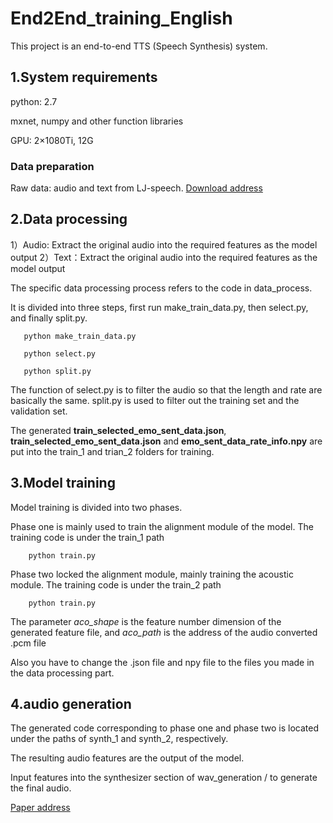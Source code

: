 # End2End_training_English
This project is an end-to-end TTS (Speech Synthesis) system.

## 1.System requirements

python: 2.7

mxnet, numpy and other function libraries

GPU: 2×1080Ti, 12G

### Data preparation

Raw data: audio and text from LJ-speech. [Download address](https://keithito.com/LJ-Speech-Dataset/)

## 2.Data processing

1）Audio: Extract the original audio into the required features as the model output
2）Text：Extract the original audio into the required features as the model output       

The specific data processing process refers to the code in data_process.

It is divided into three steps, first run make_train_data.py, then select.py, and finally split.py.
```
   python make_train_data.py
```
```
   python select.py
```
```
   python split.py
```
The function of select.py is to filter the audio so that the length and rate are basically the same. split.py is used to filter out the training set and the validation set.

The generated **train_selected_emo_sent_data.json**, **train_selected_emo_sent_data.json** and **emo_sent_data_rate_info.npy** are put into the train_1 and trian_2 folders for training.

## 3.Model training

Model training is divided into two phases.

Phase one is mainly used to train the alignment module of the model. The training code is under the train_1 path
```
    python train.py
```
Phase two locked the alignment module, mainly training the acoustic module. The training code is under the train_2 path
```
    python train.py
```
The parameter _aco_shape_ is the feature number dimension of the generated feature file, and _aco_path_ is the address of the audio converted .pcm file

Also you have to change the .json file and npy file to the files you made in the data processing part.

## 4.audio generation

The generated code corresponding to phase one and phase two is located under the paths of synth_1 and synth_2, respectively.

The resulting audio features are the output of the model.

Input features into the synthesizer section of wav_generation / to generate the final audio.

[Paper address](https://arxiv.org/abs/1812.05710)
